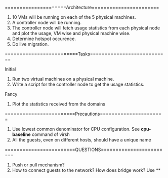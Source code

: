 =====================Architecture=======================


1. 10 VMs will be running on each of the 5 physical machines.
2. A controller node will be running.
3. The controller node will fetch usage statistics from each physical node and plot the usage, VM wise and physical machine wise.
4. Determine hotspot occurence.
5. Do live migration.


=========================Tasks===========================

Initial
1. Run two virtual machines on a physical machine.
2. Write a script for the controller node to get the usage statistics.



Fancy
1. Plot the statistics received from the domains



========================Precautions======================
1. Use lowest common denominator for CPU configuration. See **cpu-baseline** command of virsh
2. All the guests, even on different hosts, should have a unique name



========================QUESTIONS========================

1. Push or pull mechanism?
2. How to connect guests to the network? How does bridge work? 
Use **